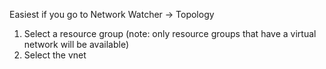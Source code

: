 Easiest if you go to Network Watcher -> Topology
1. Select a resource group (note: only resource groups that have a virtual network will be available)
1. Select the vnet
